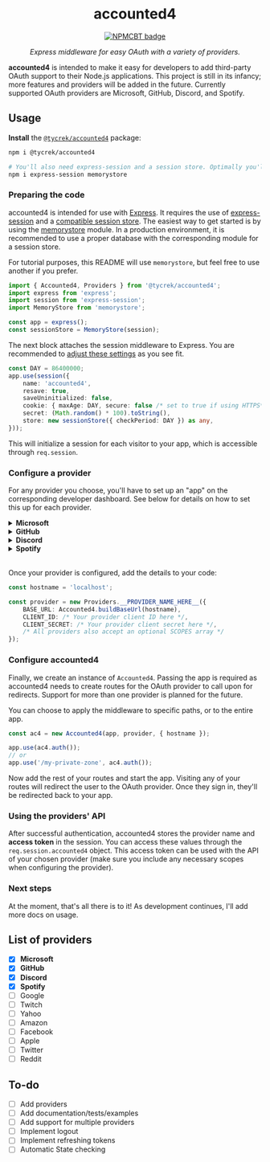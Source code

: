 [//]: # (NPM centered badge template START --------------------------------------------------)

<div align="center">

accounted4
===

[![NPMCBT badge]][NPMCBT link]

*Express middleware for easy OAuth with a variety of providers.*
</div>

[NPMCBT badge]: https://img.shields.io/npm/v/@tycrek/accounted4?color=CB3837&label=%20View%20on%20NPM&logo=npm&style=for-the-badge
[NPMCBT link]: https://www.npmjs.com/package/@tycrek/accounted4

[//]: # (NPM centered badge template END ----------------------------------------------------)

**accounted4** is intended to make it easy for developers to add third-party OAuth support to their Node.js applications. This project is still in its infancy; more features and providers will be added in the future. Currently supported OAuth providers are Microsoft, GitHub, Discord, and Spotify.

## Usage

**Install** the [`@tycrek/accounted4`](https://www.npmjs.com/package/@tycrek/accounted4) package:

```bash
npm i @tycrek/accounted4

# You'll also need express-session and a session store. Optimally you'll use something other than MemoryStore in production.
npm i express-session memorystore
```

### Preparing the code

accounted4 is intended for use with [Express](https://expressjs.com/). It requires the use of [express-session](https://www.npmjs.com/package/express-session) and a [compatible session store](https://www.npmjs.com/package/express-session#compatible-session-stores). The easiest way to get started is by using the [memorystore](https://www.npmjs.com/package/memorystore) module. In a production environment, it is recommended to use a proper database with the corresponding module for a session store.

For tutorial purposes, this README will use `memorystore`, but feel free to use another if you prefer.

```ts
import { Accounted4, Providers } from '@tycrek/accounted4';
import express from 'express';
import session from 'express-session';
import MemoryStore from 'memorystore';

const app = express();
const sessionStore = MemoryStore(session);
```

The next block attaches the session middleware to Express. You are recommended to [adjust these settings](https://www.npmjs.com/package/express-session#options) as you see fit.

```ts
const DAY = 86400000;
app.use(session({
    name: 'accounted4',
    resave: true,
    saveUninitialized: false,
    cookie: { maxAge: DAY, secure: false /* set to true if using HTTPS*/ },
    secret: (Math.random() * 100).toString(),
    store: new sessionStore({ checkPeriod: DAY }) as any,
}));
```

This will initialize a session for each visitor to your app, which is accessible through `req.session`.

### Configure a provider

For any provider you choose, you'll have to set up an "app" on the corresponding developer dashboard. See below for details on how to set this up for each provider.


<details>
<summary><strong>Microsoft</strong></summary>

Microsoft is quite in-depth, so we'll skip the details here for now. Documentation will be added at a later date.

</details>
<details>
<summary><strong>GitHub</strong></summary>

[Create a GitHub app](https://github.com/settings/applications/new). For the **Authorization callback URL**, use the **production** redirect URI. You do not need to enable **Device Flow** but you can if you want. Once created, find the **Client ID** and generate a new **Client secret**. Copy these for the next step. [Visit GitHub's documentation](https://docs.github.com/en/developers/apps/building-oauth-apps/scopes-for-oauth-apps) for more information on scopes.

</details>
<details>
<summary><strong>Discord</strong></summary>

[Create a Discord app](https://discord.com/developers/applications). Once your app is created, click the **OAuth2** tab and copy the **Client ID** and reset the **Client Secret**. Make sure you add **both** redirect URIs. [Visit Discord's documentation](https://discord.com/developers/docs/topics/oauth2#shared-resources-oauth2-scopes) for more information on scopes.

</details>
<details>
<summary><strong>Spotify</strong></summary>

[Create a Spotify app](https://developer.spotify.com/dashboard) ([tutorial](https://developer.spotify.com/documentation/general/guides/authorization/app-settings/)). Once your app is created, you should see your **Client ID** and a button to **SHOW** your **Client secret**. Copy these for the next step. Click on **Edit Settings** and add **both** redirect URI's. [Visit Spotify's documentation](https://developer.spotify.com/documentation/general/guides/authorization/scopes/) for more information on scopes.

</details>
<br>

Once your provider is configured, add the details to your code:

```ts
const hostname = 'localhost';

const provider = new Providers.__PROVIDER_NAME_HERE__({
    BASE_URL: Accounted4.buildBaseUrl(hostname),
    CLIENT_ID: /* Your provider client ID here */,
    CLIENT_SECRET: /* Your provider client secret here */,
    /* All providers also accept an optional SCOPES array */
});
```

### Configure accounted4

Finally, we create an instance of `Accounted4`. Passing the app is required as accounted4 needs to create routes for the OAuth provider to call upon for redirects. Support for more than one provider is planned for the future.

You can choose to apply the middleware to specific paths, or to the entire app.

```ts
const ac4 = new Accounted4(app, provider, { hostname });

app.use(ac4.auth());
// or
app.use('/my-private-zone', ac4.auth());
```

Now add the rest of your routes and start the app. Visiting any of your routes will redirect the user to the OAuth provider. Once they sign in, they'll be redirected back to your app.

### Using the providers' API

After successful authentication, accounted4 stores the provider name and **access token** in the session. You can access these values through the `req.session.accounted4` object. This access token can be used with the API of your chosen provider (make sure you include any necessary scopes when configuring the provider).

### Next steps

At the moment, that's all there is to it! As development continues, I'll add more docs on usage.

## List of providers

- [x] **Microsoft**
- [x] **GitHub**
- [x] **Discord**
- [x] **Spotify**
- [ ] Google
- [ ] Twitch
- [ ] Yahoo
- [ ] Amazon
- [ ] Facebook
- [ ] Apple
- [ ] Twitter
- [ ] Reddit

## To-do

- [ ] Add providers
- [ ] Add documentation/tests/examples
- [ ] Add support for multiple providers
- [ ] Implement logout
- [ ] Implement refreshing tokens
- [ ] Automatic State checking
